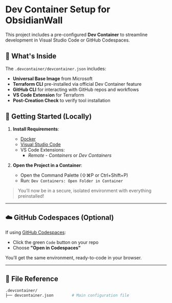 # Dev Container Setup for ObsidianWall

This project includes a pre-configured **Dev Container** to streamline development in Visual Studio Code or GitHub Codespaces.

## 🔧 What's Inside

The `.devcontainer/devcontainer.json` includes:
- **Universal Base Image** from Microsoft
- **Terraform CLI** pre-installed via official Dev Container feature
- **GitHub CLI** for interacting with GitHub repos and workflows
- **VS Code Extension** for Terraform
- **Post-Creation Check** to verify tool installation

## 🚀 Getting Started (Locally)

1. **Install Requirements**:
   - [Docker](https://www.docker.com/products/docker-desktop/)
   - [Visual Studio Code](https://code.visualstudio.com/)
   - VS Code Extensions:
     - *Remote - Containers* or *Dev Containers*

2. **Open the Project in a Container**:
   - Open the Command Palette (⇧⌘P or Ctrl+Shift+P)
   - Run: `Dev Containers: Open Folder in Container`

> You’ll now be in a secure, isolated environment with everything preinstalled!

---

## ☁️ GitHub Codespaces (Optional)

If using [GitHub Codespaces](https://github.com/features/codespaces):
- Click the green `Code` button on your repo
- Choose **"Open in Codespaces"**

You’ll get the same environment, ready-to-code in your browser.

---

## 📂 File Reference

```bash
.devcontainer/
├── devcontainer.json        # Main configuration file
